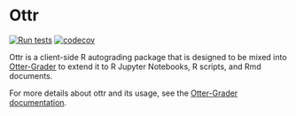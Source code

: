 # Ottr

[![Run tests](https://github.com/ucbds-infra/ottr/actions/workflows/run-tests.yml/badge.svg)](https://github.com/ucbds-infra/ottr/actions/workflows/run-tests.yml)
[![codecov](https://codecov.io/gh/ucbds-infra/ottr/branch/master/graph/badge.svg?token=7UL6L4JYX1)](https://codecov.io/gh/ucbds-infra/ottr)

Ottr is a client-side R autograding package that is designed to be mixed into 
[Otter-Grader](https://github.com/ucbds-infra/otter-grader) to extend it to R Jupyter Notebooks, R 
scripts, and Rmd documents.

For more details about ottr and its usage, see the [Otter-Grader documentation](https://otter-grader.rtfd.io).
